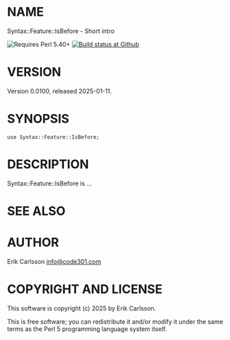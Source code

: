# NAME

Syntax::Feature::IsBefore - Short intro

<div>
    <p>
    <img src="https://img.shields.io/badge/perl-5.40+-brightgreen.svg" alt="Requires Perl 5.40+" />
    <a href="https://github.com///actions?query=workflow%3Amakefile-test"><img src="https://img.shields.io/github/workflow/status///makefile-test" alt="Build status at Github" /></a>
    </p>
</div>

# VERSION

Version 0.0100, released 2025-01-11.

# SYNOPSIS

    use Syntax::Feature::IsBefore;

# DESCRIPTION

Syntax::Feature::IsBefore is ...

# SEE ALSO

# AUTHOR

Erik Carlsson <info@code301.com>

# COPYRIGHT AND LICENSE

This software is copyright (c) 2025 by Erik Carlsson.

This is free software; you can redistribute it and/or modify it under
the same terms as the Perl 5 programming language system itself.
